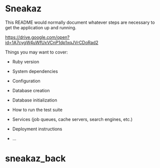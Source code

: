 # Sneakaz

This README would normally document whatever steps are necessary to get the
application up and running.

https://drive.google.com/open?id=1A7cygW4uWfUxVCnP1dp1xqJVrCDoRad2


Things you may want to cover:

* Ruby version

* System dependencies

* Configuration

* Database creation

* Database initialization

* How to run the test suite

* Services (job queues, cache servers, search engines, etc.)

* Deployment instructions

* ...
# sneakaz_back
